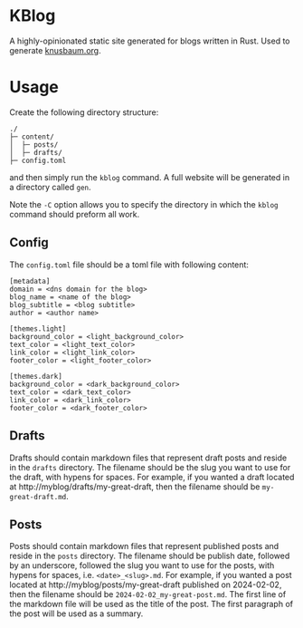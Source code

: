 # KBlog
A highly-opinionated static site generated for blogs written in Rust.
Used to generate [knusbaum.org](https://knusbaum.org).

# Usage
Create the following directory structure:
```
./
├─ content/
│  ├─ posts/
│  ├─ drafts/
├─ config.toml
```
and then simply run the `kblog` command. A full website will be generated in a directory called `gen`.

Note the `-C` option allows you to specify the directory in which the `kblog` command should preform all work.

## Config
The `config.toml` file should be a toml file with following content:
```
[metadata]
domain = <dns domain for the blog>
blog_name = <name of the blog>
blog_subtitle = <blog subtitle>
author = <author name>

[themes.light]
background_color = <light_background_color>
text_color = <light_text_color>
link_color = <light_link_color>
footer_color = <light_footer_color>

[themes.dark]
background_color = <dark_background_color>
text_color = <dark_text_color>
link_color = <dark_link_color>
footer_color = <dark_footer_color>
```

## Drafts
Drafts should contain markdown files that represent draft posts and reside in the `drafts` directory.
The filename should be the slug you want to use for the draft, with hypens for spaces.
For example, if you wanted a draft located at http://myblog/drafts/my-great-draft, then the filename should be `my-great-draft.md`.

## Posts
Posts should contain markdown files that represent published posts and reside in the `posts` directory.
The filename should be publish date, followed by an underscore, followed the slug you want to use for the posts, with hypens for spaces, i.e. `<date>_<slug>.md`.
For example, if you wanted a post located at http://myblog/posts/my-great-draft published on 2024-02-02, then the filename should be `2024-02-02_my-great-post.md`.
The first line of the markdown file will be used as the title of the post.
The first paragraph of the post will be used as a summary.
